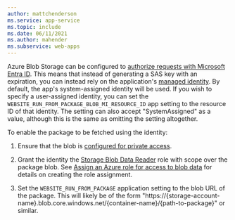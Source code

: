 ```yaml
---
author: mattchenderson
ms.service: app-service
ms.topic: include
ms.date: 06/11/2021
ms.author: mahender
ms.subservice: web-apps
---
```


Azure Blob Storage can be configured to [authorize requests with Microsoft Entra ID](../articles/storage/blobs/authorize-access-azure-active-directory.md?toc=%2fazure%2fstorage%2fblobs%2ftoc.json). This means that instead of generating a SAS key with an expiration, you can instead rely on the application's [managed identity](../articles/app-service/overview-managed-identity.md). By default, the app's system-assigned identity will be used. If you wish to specify a user-assigned identity, you can set the `WEBSITE_RUN_FROM_PACKAGE_BLOB_MI_RESOURCE_ID` app setting to the resource ID of that identity. The setting can also accept "SystemAssigned" as a value, although this is the same as omitting the setting altogether.

To enable the package to be fetched using the identity:

1. Ensure that the blob is [configured for private access](../articles/storage/blobs/anonymous-read-access-configure.md#set-the-anonymous-access-level-for-a-container).

1. Grant the identity the [Storage Blob Data Reader](../articles/role-based-access-control/built-in-roles.md#storage-blob-data-reader) role with scope over the package blob. See [Assign an Azure role for access to blob data](../articles/storage/blobs/assign-azure-role-data-access.md) for details on creating the role assignment.

1. Set the `WEBSITE_RUN_FROM_PACKAGE` application setting to the blob URL of the package. This will likely be of the form "https://{storage-account-name}.blob.core.windows.net/{container-name}/{path-to-package}" or similar.
